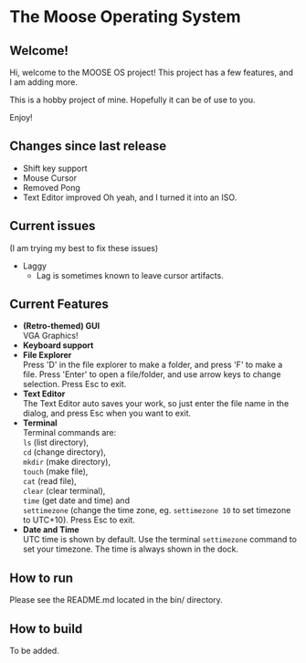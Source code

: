 # The Moose Operating System

## Welcome!

Hi, welcome to the MOOSE OS project!
This project has a few features, and I am adding more.

This is a hobby project of mine. Hopefully it can be of use to you.

Enjoy!

## Changes since last release
- Shift key support
- Mouse Cursor
- Removed Pong
- Text Editor improved
Oh yeah, and I turned it into an ISO.

## Current issues
(I am trying my best to fix these issues)
- Laggy
    -  Lag is sometimes known to leave cursor artifacts.

## Current Features 

- <strong>(Retro-themed) GUI</strong><br>
VGA Graphics!
- <strong>Keyboard support</strong><br>
- <strong>File Explorer</strong><br>
Press 'D' in the file explorer to make a folder, and press 'F' to make a file.
Press 'Enter' to open a file/folder, and use arrow keys to change selection. Press Esc to exit.
- <strong>Text Editor</strong><br>
The Text Editor auto saves your work, so just enter the file name in the dialog, and press
Esc when you want to exit. 
- <strong>Terminal</strong><br>
Terminal commands are:<br> `ls` (list directory),<br> `cd` (change directory),<br> `mkdir` (make directory),<br> `touch` (make file), <br>
`cat` (read file),<br> `clear` (clear terminal),<br> `time` (get date and time) and<br> `settimezone` (change the time zone, eg. `settimezone 10` to set timezone to UTC+10). Press Esc to exit.
- <strong>Date and Time</strong><br>
UTC time is shown by default. Use the terminal `settimezone` command to set your timezone.
The time is always shown in the dock.

## How to run
Please see the README.md located in the bin/ directory.

## How to build
To be added. 




